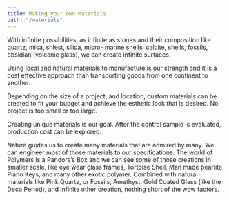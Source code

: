```yaml
---
title: Making your own Materials
path: "/materials"
---
```


With  infinite  possibilities,  as  infinite  as  stones  and  their composition  like quartz, mica, shiest, silica, micro- marine shells, calcite, shells, fossils, obsidian (volcanic glass), we can create infinite surfaces.

Using  local  and  natural  materials  to  manufacture  is  our  strength  and  it  is  a cost   effective   approach   than   transporting   goods   from   one   continent   to another.

Depending  on  the  size  of a project,  and  location,  custom  materials  can  be created  to  fit  your  budget  and  achieve  the  esthetic  look  that  is  desired.  No project is too small or too large.   

Creating  unique  materials  is  our  goal.  After  the  control  sample  is  evaluated, production cost can be explored.

Nature guides us to create many materials that are  admired by many. We can engineer most of those materials to our specifications. The world of Polymers is  a  Pandora’s  Box  and  we  can  see  some  of  those  creations  in  smaller  scale, like eye wear glass frames, Tortoise Shell, Man made pearlite Piano Keys, and many other exotic polymer. Combined with natural materials like Pink Quartz, or  Fossils,  Amethyst,  Gold  Coated  Glass  (like  the  Deco  Period),  and  infinite other creation, nothing short of the wow factors.  
